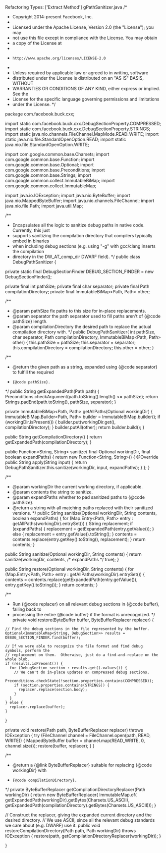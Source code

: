 Refactoring Types: ['Extract Method']
gPathSanitizer.java
/*
 * Copyright 2014-present Facebook, Inc.
 *
 * Licensed under the Apache License, Version 2.0 (the "License"); you may
 * not use this file except in compliance with the License. You may obtain
 * a copy of the License at
 *
 *     http://www.apache.org/licenses/LICENSE-2.0
 *
 * Unless required by applicable law or agreed to in writing, software
 * distributed under the License is distributed on an "AS IS" BASIS, WITHOUT
 * WARRANTIES OR CONDITIONS OF ANY KIND, either express or implied. See the
 * License for the specific language governing permissions and limitations
 * under the License.
 */

package com.facebook.buck.cxx;

import static com.facebook.buck.cxx.DebugSectionProperty.COMPRESSED;
import static com.facebook.buck.cxx.DebugSectionProperty.STRINGS;
import static java.nio.channels.FileChannel.MapMode.READ_WRITE;
import static java.nio.file.StandardOpenOption.READ;
import static java.nio.file.StandardOpenOption.WRITE;

import com.google.common.base.Charsets;
import com.google.common.base.Function;
import com.google.common.base.Optional;
import com.google.common.base.Preconditions;
import com.google.common.base.Strings;
import com.google.common.collect.ImmutableBiMap;
import com.google.common.collect.ImmutableMap;

import java.io.IOException;
import java.nio.ByteBuffer;
import java.nio.MappedByteBuffer;
import java.nio.channels.FileChannel;
import java.nio.file.Path;
import java.util.Map;

/**
 * Encapsulates all the logic to sanitize debug paths in native code.  Currently, this just
 * supports sanitizing the compilation directory that compilers typically embed in binaries
 * when including debug sections (e.g. using "-g" with gcc/clang inserts the compilation
 * directory in the DW_AT_comp_dir DWARF field).
 */
public class DebugPathSanitizer {

  private static final DebugSectionFinder DEBUG_SECTION_FINDER = new DebugSectionFinder();

  private final int pathSize;
  private final char separator;
  private final Path compilationDirectory;
  private final ImmutableBiMap<Path, Path> other;

  /**
   * @param pathSize fix paths to this size for in-place replacements.
   * @param separator the path separator used to fill paths aren't of {@code pathSize} length.
   * @param compilationDirectory the desired path to replace the actual compilation directory with.
   */
  public DebugPathSanitizer(
      int pathSize,
      char separator,
      Path compilationDirectory,
      ImmutableBiMap<Path, Path> other) {
    this.pathSize = pathSize;
    this.separator = separator;
    this.compilationDirectory = compilationDirectory;
    this.other = other;
  }

  /**
   * @return the given path as a string, expanded using {@code separator} to fulfill the required
   *     {@code pathSize}.
   */
  public String getExpandedPath(Path path) {
    Preconditions.checkArgument(path.toString().length() <= pathSize);
    return Strings.padEnd(path.toString(), pathSize, separator);
  }

  private ImmutableBiMap<Path, Path> getAllPaths(Optional<Path> workingDir) {
    ImmutableBiMap.Builder<Path, Path> builder = ImmutableBiMap.builder();
    if (workingDir.isPresent()) {
      builder.put(workingDir.get(), compilationDirectory);
    }
    builder.putAll(other);
    return builder.build();
  }

  public String getCompilationDirectory() {
    return getExpandedPath(compilationDirectory);
  }

  public Function<String, String> sanitize(
      final Optional<Path> workingDir,
      final boolean expandPaths) {
    return new Function<String, String>() {
      @Override
      public String apply(String input) {
        return DebugPathSanitizer.this.sanitize(workingDir, input, expandPaths);
      }
    };
  }

  /**
   * @param workingDir the current working directory, if applicable.
   * @param contents the string to sanitize.
   * @param expandPaths whether to pad sanitized paths to {@code pathSize}.
   * @return a string with all matching paths replaced with their sanitized versions.
   */
  public String sanitize(Optional<Path> workingDir, String contents, boolean expandPaths) {
    for (Map.Entry<Path, Path> entry : getAllPaths(workingDir).entrySet()) {
      String replacement;
      if (expandPaths) {
        replacement = getExpandedPath(entry.getValue());
      } else {
        replacement = entry.getValue().toString();
      }
      contents = contents.replace(entry.getKey().toString(), replacement);
    }
    return contents;
  }

  public String sanitize(Optional<Path> workingDir, String contents) {
    return sanitize(workingDir, contents, /* expandPaths */ true);
  }

  public String restore(Optional<Path> workingDir, String contents) {
    for (Map.Entry<Path, Path> entry : getAllPaths(workingDir).entrySet()) {
      contents = contents.replace(getExpandedPath(entry.getValue()), entry.getKey().toString());
    }
    return contents;
  }

  /**
   * Run {@code replacer} on all relevant debug sections in {@code buffer}, falling back to
   * processing the entire {@code buffer} if the format is unrecognized.
   */
  private void restore(ByteBuffer buffer, ByteBufferReplacer replacer) {

    // Find the debug sections in the file represented by the buffer.
    Optional<ImmutableMap<String, DebugSection>> results = DEBUG_SECTION_FINDER.find(buffer);

    // If we were able to recognize the file format and find debug symbols, perform the
    // replacement on them.  Otherwise, just do a find-and-replace on the whole blob.
    if (results.isPresent()) {
      for (DebugSection section : results.get().values()) {
        // We can't do in-place updates on compressed debug sections.
        Preconditions.checkState(!section.properties.contains(COMPRESSED));
        if (section.properties.contains(STRINGS)) {
          replacer.replace(section.body);
        }
      }
    } else {
      replacer.replace(buffer);
    }
  }

  private void restore(Path path, ByteBufferReplacer replacer) throws IOException {
    try (FileChannel channel = FileChannel.open(path, READ, WRITE)) {
      MappedByteBuffer buffer = channel.map(READ_WRITE, 0, channel.size());
      restore(buffer, replacer);
    }
  }

  /**
   * @return a {@link ByteBufferReplacer} suitable for replacing {@code workingDir} with
   *     {@code compilationDirectory}.
   */
  private ByteBufferReplacer getCompilationDirectoryReplacer(Path workingDir) {
    return new ByteBufferReplacer(
        ImmutableMap.of(
            getExpandedPath(workingDir).getBytes(Charsets.US_ASCII),
            getExpandedPath(compilationDirectory).getBytes(Charsets.US_ASCII)));
  }

  // Construct the replacer, giving the expanded current directory and the desired directory.
  // We use ASCII, since all the relevant debug standards we care about (e.g. DWARF) use it.
  public void restoreCompilationDirectory(Path path, Path workingDir) throws IOException {
    restore(path, getCompilationDirectoryReplacer(workingDir));
  }

}
